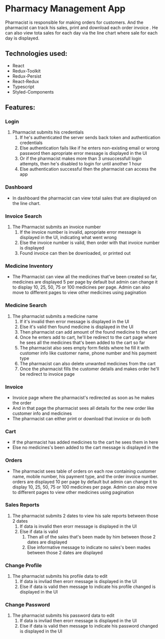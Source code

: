 # Pharmacy Management App
Pharmacist is responsible for making orders for customers. And the pharmacist can track his sales, print and download each order invoice . He can also view tota sales for each day via the line chart where sale for each day is displayed.

## Technologies used:
- React
- Redux-Toolkit
- Redux-Persist
- React-Redux
- Typescript
- Styled-Components


## Features:

### Login
1. Pharmacist submits his credentials
   1. If he's authenticated the server sends back token and authentication credentials
   2. Else authentication fails like if he enters non-existing email or wrong password then apropriate error message is displayed in the UI
   3. Or if the pharmacist makes more than 3 unsuccessfull login attempts, then he's disabled to login for until another 1 hour
   4. Else authentication successful then the pharmacist can access the app
   

### Dashboard
- In dashboard the pharmacist can view total sales that are displayed on the line chart.

### Invoice Search
1. The Pharmacist submits an invoice number
   1. If the invoice number is invalid, apropriate error message is displayed in the UI, indicating what went wrong
   2. Else the invoice number is valid, then order with that invoice number is displayed
   3. Found invoice can then be downloaded, or printed out

### Medicine Inventory
- The Pharmacist can view all the medicines that've been created so far, medicines are displayed 5 per page by default but admin can change it to display 10, 25, 50, 75 or 100 medicines per page. Admin can also move to different pages to view other medicines using pagination

### Medicine Search
1. The pharmacist submits a medicine name
   1. If it's invalid then error message is displayed in the UI
   2. Else it's valid then found medicine is displayed in the UI
   3. Then pharmacist can add amount of the found medicine to the cart
   4. Once he enters add to cart, he'll be redirect to the cart page where he sees all the medicines that's been added to the cart so far
   5. The pharmacist also sees empty form fields where he fill it with customer info like customer name, phone number and his payment type
   6. The pharmacist can also delete unwanted medicines from the cart
   7. Once the pharmacist fills the customer details and makes order he'll be redirect to invoice page
   
### Invoice
- Invoice page where the pharmacist's redirected as soon as he makes the order 
- And in that page the pharmacist sees all details for the new order like customer info and medicines
- The pharmacist can either print or download that invoice or do both

### Cart
- If the pharmacist has added medicines to the cart he sees them in here
- Else no medicines's been added to the cart message is displayed in the 


### Orders
- The pharmacist sees table of orders on each row containing customer name, mobile number, his payment type, and the order invoice number. orders are displayed 10 per page by default but admin can change it to display 10, 25, 50, 75 or 100 medicines per page. Admin can also move to different pages to view other medicines using pagination

### Sales Reports
1. The pharmacist submits 2 dates to view his sale reports between those 2 dates
    1. If data is invalid then erorr message is displayed in the UI
    2. Else if data is valid 
       1. Then all of the sales that's been made by him between those 2 dates are displayed
       2. Else informative message to indicate no sales's been mades between those 2 dates are displayed

### Change Profile
1. The pharmacist submits his profile data to edit
   1. If data is invliad then erorr message is displayed in the UI
   2. Else if data is valid then message to indicate his profile changed is displayed in the UI

### Change Password
1. The pharmacist submits his password data to edit
   1. If data is invliad then erorr message is displayed in the UI
   2. Else if data is valid then message to indicate his password changed is displayed in the UI